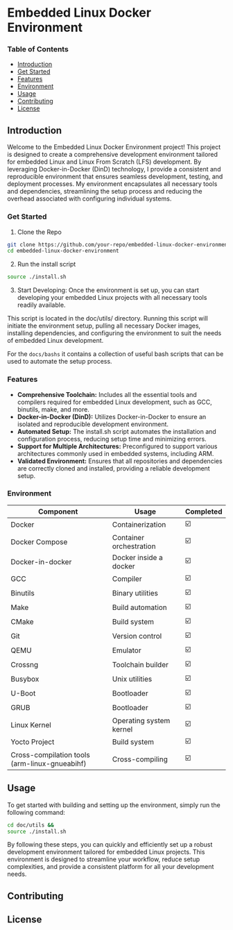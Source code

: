 # Embedded Linux Docker Environment

### Table of Contents
- [Introduction](#Introduction)
- [Get Started](#get-started)
- [Features](#features)
- [Environment](#environment)
- [Usage](#Usage)
- [Contributing](#contributing)
- [License](#license)

## Introduction

Welcome to the Embedded Linux Docker Environment project! This project is designed to create a comprehensive development environment tailored for embedded Linux and Linux From Scratch (LFS) development. By leveraging Docker-in-Docker (DinD) technology, I provide a consistent and reproducible environment that ensures seamless development, testing, and deployment processes. My environment encapsulates all necessary tools and dependencies, streamlining the setup process and reducing the overhead associated with configuring individual systems.

### Get Started 

1. Clone the Repo
```bash
git clone https://github.com/your-repo/embedded-linux-docker-environment.git &&
cd embedded-linux-docker-environment
```

2. Run the install script
```bash
source ./install.sh
```

3. Start Developing: Once the environment is set up, you can start developing your embedded Linux projects with all necessary tools readily available.

This script is located in the doc/utils/ directory. Running this script will initiate the environment setup, pulling all necessary Docker images, installing dependencies, and configuring the environment to suit the needs of embedded Linux development.

For the `docs/bashs` it contains a collection of useful bash scripts that can be used to automate the setup process.

### Features
- **Comprehensive Toolchain:** Includes all the essential tools and compilers required for embedded Linux development, such as GCC, binutils, make, and more.
- **Docker-in-Docker (DinD):** Utilizes Docker-in-Docker to ensure an isolated and reproducible development environment.
- **Automated Setup:** The install.sh script automates the installation and configuration process, reducing setup time and minimizing errors.
- **Support for Multiple Architectures:** Preconfigured to support various architectures commonly used in embedded systems, including ARM.
- **Validated Environment:** Ensures that all repositories and dependencies are correctly cloned and installed, providing a reliable development setup.

### Environment
| Component                          | Usage                      | Completed |
|------------------------------------|----------------------------|-----------|
| Docker                             | Containerization           | ☑️         |
| Docker Compose                     | Container orchestration    | ☑️         |
| Docker-in-docker                   | Docker inside a docker     | ☑️         |
| GCC                                | Compiler                   | ☑️         |
| Binutils                           | Binary utilities           | ☑️         |
| Make                               | Build automation           | ☑️         |
| CMake                              | Build system               | ☑️         |
| Git                                | Version control            | ☑️         |
| QEMU                               | Emulator                   | ☑️         |
| Crossng                            | Toolchain builder                 | ☑️         |
| Busybox                            | Unix utilities             | ☑️         |
| U-Boot                             | Bootloader                 | ☑️         |
| GRUB                             | Bootloader                 | ☑️         |
| Linux Kernel                       | Operating system kernel    | ☑️         |
| Yocto Project                      | Build system               | ☑️         |
| Cross-compilation tools (arm-linux-gnueabihf) | Cross-compiling       | ☑️         |

## Usage

To get started with building and setting up the environment, simply run the following command:

```bash
cd doc/utils &&
source ./install.sh
```

By following these steps, you can quickly and efficiently set up a robust development environment tailored for embedded Linux projects. This environment is designed to streamline your workflow, reduce setup complexities, and provide a consistent platform for all your development needs.

## Contributing

## License